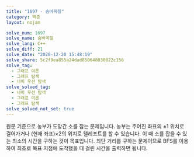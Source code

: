 ```yaml
---
title: "1697 - 숨바꼭질"
category: 백준
layout: nojam

solve_num: 1697
solve_name: 숨바꼭질
solve_lang: C++
solve_diff: 21
solve_date: "2020-12-20 15:48:19"
solve_share: 5c2f9ea855a24dad850648030822c156
solve_tag:
  - 그래프 이론
  - 그래프 탐색
  - 너비 우선 탐색
solve_solved_tag:
  - 너비 우선 탐색
  - 그래프 이론
  - 그래프 탐색
solve_solved_not_set: true
---
```


원문 기준으로 농부가 도망간 소를 잡는 문제입니다. 농부는 주어진 좌표의 ±1 위치로 걸어가거나 (현재 좌표)×2의 위치로 텔레포트를 할 수 있습니다. 이 때 소를 잡을 수 있는 최소의 시간을 구하는 것이 목표입니다. 최단 거리를 구하는 문제이므로 BFS를 이용하여 최초로 목표 지점에 도착했을 때 걸린 시간을 출력하면 됩니다.
